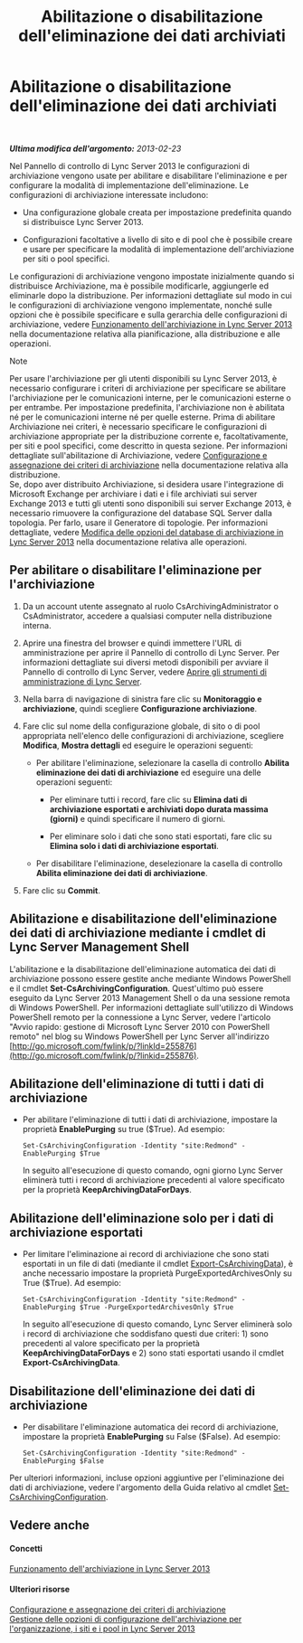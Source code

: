 ﻿---
title: Abilitazione o disabilitazione dell'eliminazione dei dati archiviati
TOCTitle: Abilitazione o disabilitazione dell'eliminazione dei dati archiviati
ms:assetid: 28cef09f-0970-4fc3-8315-f26689e3e187
ms:mtpsurl: https://technet.microsoft.com/it-it/library/Gg520968(v=OCS.15)
ms:contentKeyID: 49299996
ms.date: 08/24/2015
mtps_version: v=OCS.15
ms.translationtype: HT
---

# Abilitazione o disabilitazione dell'eliminazione dei dati archiviati

 

_**Ultima modifica dell'argomento:** 2013-02-23_

Nel Pannello di controllo di Lync Server 2013 le configurazioni di archiviazione vengono usate per abilitare e disabilitare l'eliminazione e per configurare la modalità di implementazione dell'eliminazione. Le configurazioni di archiviazione interessate includono:

  - Una configurazione globale creata per impostazione predefinita quando si distribuisce Lync Server 2013.

  - Configurazioni facoltative a livello di sito e di pool che è possibile creare e usare per specificare la modalità di implementazione dell'archiviazione per siti o pool specifici.

Le configurazioni di archiviazione vengono impostate inizialmente quando si distribuisce Archiviazione, ma è possibile modificarle, aggiungerle ed eliminarle dopo la distribuzione. Per informazioni dettagliate sul modo in cui le configurazioni di archiviazione vengono implementate, nonché sulle opzioni che è possibile specificare e sulla gerarchia delle configurazioni di archiviazione, vedere [Funzionamento dell'archiviazione in Lync Server 2013](lync-server-2013-how-archiving-works.md) nella documentazione relativa alla pianificazione, alla distribuzione e alle operazioni.


> [!NOTE]
> Per usare l'archiviazione per gli utenti disponibili su Lync Server 2013, è necessario configurare i criteri di archiviazione per specificare se abilitare l'archiviazione per le comunicazioni interne, per le comunicazioni esterne o per entrambe. Per impostazione predefinita, l'archiviazione non è abilitata né per le comunicazioni interne né per quelle esterne. Prima di abilitare Archiviazione nei criteri, è necessario specificare le configurazioni di archiviazione appropriate per la distribuzione corrente e, facoltativamente, per siti e pool specifici, come descritto in questa sezione. Per informazioni dettagliate sull'abilitazione di Archiviazione, vedere <A href="lync-server-2013-configuring-and-assigning-archiving-policies.md">Configurazione e assegnazione dei criteri di archiviazione</A> nella documentazione relativa alla distribuzione.<BR>Se, dopo aver distribuito Archiviazione, si desidera usare l'integrazione di Microsoft Exchange per archiviare i dati e i file archiviati sui server Exchange 2013 e tutti gli utenti sono disponibili sui server Exchange 2013, è necessario rimuovere la configurazione del database SQL Server dalla topologia. Per farlo, usare il Generatore di topologie. Per informazioni dettagliate, vedere <A href="lync-server-2013-changing-archiving-database-options.md">Modifica delle opzioni del database di archiviazione in Lync Server 2013</A> nella documentazione relativa alle operazioni.



## Per abilitare o disabilitare l'eliminazione per l'archiviazione

1.  Da un account utente assegnato al ruolo CsArchivingAdministrator o CsAdministrator, accedere a qualsiasi computer nella distribuzione interna.

2.  Aprire una finestra del browser e quindi immettere l'URL di amministrazione per aprire il Pannello di controllo di Lync Server. Per informazioni dettagliate sui diversi metodi disponibili per avviare il Pannello di controllo di Lync Server, vedere [Aprire gli strumenti di amministrazione di Lync Server](lync-server-2013-open-lync-server-administrative-tools.md).

3.  Nella barra di navigazione di sinistra fare clic su **Monitoraggio e archiviazione**, quindi scegliere **Configurazione archiviazione**.

4.  Fare clic sul nome della configurazione globale, di sito o di pool appropriata nell'elenco delle configurazioni di archiviazione, scegliere **Modifica**, **Mostra dettagli** ed eseguire le operazioni seguenti:
    
      - Per abilitare l'eliminazione, selezionare la casella di controllo **Abilita eliminazione dei dati di archiviazione** ed eseguire una delle operazioni seguenti:
        
          - Per eliminare tutti i record, fare clic su **Elimina dati di archiviazione esportati e archiviati dopo durata massima (giorni)** e quindi specificare il numero di giorni.
        
          - Per eliminare solo i dati che sono stati esportati, fare clic su **Elimina solo i dati di archiviazione esportati**.
    
      - Per disabilitare l'eliminazione, deselezionare la casella di controllo **Abilita eliminazione dei dati di archiviazione**.

5.  Fare clic su **Commit**.

## Abilitazione e disabilitazione dell'eliminazione dei dati di archiviazione mediante i cmdlet di Lync Server Management Shell

L'abilitazione e la disabilitazione dell'eliminazione automatica dei dati di archiviazione possono essere gestite anche mediante Windows PowerShell e il cmdlet **Set-CsArchivingConfiguration**. Quest'ultimo può essere eseguito da Lync Server 2013 Management Shell o da una sessione remota di Windows PowerShell. Per informazioni dettagliate sull'utilizzo di Windows PowerShell remoto per la connessione a Lync Server, vedere l'articolo "Avvio rapido: gestione di Microsoft Lync Server 2010 con PowerShell remoto" nel blog su Windows PowerShell per Lync Server all'indirizzo [http://go.microsoft.com/fwlink/p/?linkId=255876](http://go.microsoft.com/fwlink/p/?linkid=255876).

## Abilitazione dell'eliminazione di tutti i dati di archiviazione

  - Per abilitare l'eliminazione di tutti i dati di archiviazione, impostare la proprietà **EnablePurging** su true ($True). Ad esempio:
    
        Set-CsArchivingConfiguration -Identity "site:Redmond" -EnablePurging $True
    
    In seguito all'esecuzione di questo comando, ogni giorno Lync Server eliminerà tutti i record di archiviazione precedenti al valore specificato per la proprietà **KeepArchivingDataForDays**.

## Abilitazione dell'eliminazione solo per i dati di archiviazione esportati

  - Per limitare l'eliminazione ai record di archiviazione che sono stati esportati in un file di dati (mediante il cmdlet [Export-CsArchivingData](export-csarchivingdata.md)), è anche necessario impostare la proprietà PurgeExportedArchivesOnly su True ($True). Ad esempio:
    
        Set-CsArchivingConfiguration -Identity "site:Redmond" -EnablePurging $True -PurgeExportedArchivesOnly $True
    
    In seguito all'esecuzione di questo comando, Lync Server eliminerà solo i record di archiviazione che soddisfano questi due criteri: 1) sono precedenti al valore specificato per la proprietà **KeepArchivingDataForDays** e 2) sono stati esportati usando il cmdlet **Export-CsArchivingData**.

## Disabilitazione dell'eliminazione dei dati di archiviazione

  - Per disabilitare l'eliminazione automatica dei record di archiviazione, impostare la proprietà **EnablePurging** su False ($False). Ad esempio:
    
        Set-CsArchivingConfiguration -Identity "site:Redmond" -EnablePurging $False

Per ulteriori informazioni, incluse opzioni aggiuntive per l'eliminazione dei dati di archiviazione, vedere l'argomento della Guida relativo al cmdlet [Set-CsArchivingConfiguration](set-csarchivingconfiguration.md).

## Vedere anche

#### Concetti

[Funzionamento dell'archiviazione in Lync Server 2013](lync-server-2013-how-archiving-works.md)  

#### Ulteriori risorse

[Configurazione e assegnazione dei criteri di archiviazione](lync-server-2013-configuring-and-assigning-archiving-policies.md)  
[Gestione delle opzioni di configurazione dell'archiviazione per l'organizzazione, i siti e i pool in Lync Server 2013](lync-server-2013-managing-archiving-configuration-options-for-your-organization-sites-and-pools.md)

